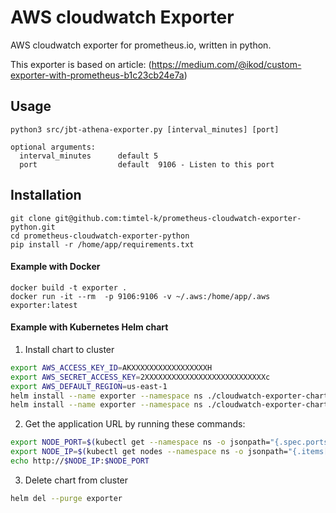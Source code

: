 # AWS cloudwatch Exporter

AWS cloudwatch exporter for prometheus.io, written in python.

This exporter is based on article: 
(https://medium.com/@ikod/custom-exporter-with-prometheus-b1c23cb24e7a)


## Usage

    python3 src/jbt-athena-exporter.py [interval_minutes] [port]

    optional arguments:
      interval_minutes      default 5 
      port                  default  9106 - Listen to this port

## Installation

    git clone git@github.com:timtel-k/prometheus-cloudwatch-exporter-python.git
    cd prometheus-cloudwatch-exporter-python
    pip install -r /home/app/requirements.txt
    
#### Example with Docker

    docker build -t exporter .
    docker run -it --rm  -p 9106:9106 -v ~/.aws:/home/app/.aws exporter:latest

#### Example with Kubernetes Helm chart

1. Install chart to cluster
```bash
export AWS_ACCESS_KEY_ID=AKXXXXXXXXXXXXXXXXXH
export AWS_SECRET_ACCESS_KEY=2XXXXXXXXXXXXXXXXXXXXXXXXXXXc
export AWS_DEFAULT_REGION=us-east-1
helm install --name exporter --namespace ns ./cloudwatch-exporter-chart/   --set aws.accessKeyId=$AWS_ACCESS_KEY_ID,aws.secretAccessKey=$AWS_SECRET_ACCESS_KEY,aws.defaultRegion=$AWS_DEFAULT_REGION --dry-run --debug
helm install --name exporter --namespace ns ./cloudwatch-exporter-chart/   --set aws.accessKeyId=$AWS_ACCESS_KEY_ID,aws.secretAccessKey=$AWS_SECRET_ACCESS_KEY,aws.defaultRegion=$AWS_DEFAULT_REGION
```

2. Get the application URL by running these commands:
```bash
export NODE_PORT=$(kubectl get --namespace ns -o jsonpath="{.spec.ports[0].nodePort}" services exporter-cloudwatch-exporter-chart )
export NODE_IP=$(kubectl get nodes --namespace ns -o jsonpath="{.items[0].status.addresses[0].address}")
echo http://$NODE_IP:$NODE_PORT
```

3. Delete chart from cluster
```bash
helm del --purge exporter
```        
    

